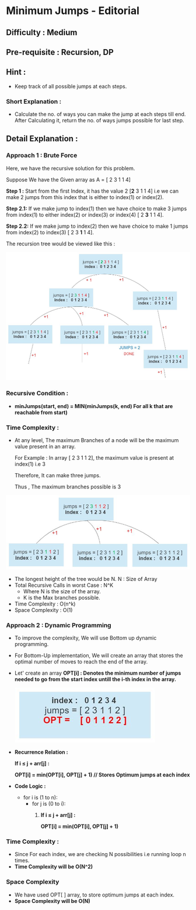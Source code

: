 # Minimum Jumps - Editorial

## Difficulty : Medium

## Pre-requisite : Recursion, DP

## Hint :

- Keep track of all possible jumps at each steps.

### Short Explanation :

- Calculate the no. of ways you can make the jump at each steps till end. After Calculating it, return the no. of ways jumps possible for last step.

## Detail Explanation :

### Approach 1 : Brute Force

Here, we have the recursive solution for this problem.

Suppose We have the Given array as A = [ 2 3 1 1 4]

**Step 1 :** Start from the first Index, it has the value 2 [**2** 3 1 1 4] i.e we can make 2 jumps from this index that is either to index(1) or index(2).

**Step 2.1:** If we make jump to index(1) then we have choice to make 3 jumps from index(1) to either index(2) or index(3) or index(4)  [ 2 **3** 1 1 4].

**Step 2.2:**  If we make jump to index(2)  then we have choice to make 1 jumps from index(2) to index(3)  [ 2 3 **1** 1 4].

The recursion tree would be viewed like this :

![Minimum%20Jumps%20-%20Editorial%2028b57b66a1664ee0864f2fa34bd67b1a/Org_Chart_(1).jpg](Minimum%20Jumps%20-%20Editorial%2028b57b66a1664ee0864f2fa34bd67b1a/Org_Chart_(1).jpg)

### Recursive Condition :

- **minJumps(start, end) = MIN(minJumps(k, end) For all k that are reachable from start)**

### Time Complexity :

- At any level, The maximum Branches of a node will be the maximum value present in an array.

    For Example : In array [ 2 3 1 1 2], the maximum value is present at index(1) i.e 3

    Therefore, It can make three jumps.

    Thus , The maximum branches possible is 3

![Minimum%20Jumps%20-%20Editorial%2028b57b66a1664ee0864f2fa34bd67b1a/timeComplexity.jpg](Minimum%20Jumps%20-%20Editorial%2028b57b66a1664ee0864f2fa34bd67b1a/timeComplexity.jpg)

- The longest height of the tree would be N. N : Size of Array
- Total Recursive Calls in worst Case : N^K
    - Where N is the size of the array.
    - K is the Max branches possible.
- Time Complexity : O(n^k)
- Space Complexity : O(1)

### Approach 2 : Dynamic Programming

- To improve the complexity, We will use Bottom up dynamic programming.
- For Bottom-Up implementation, We will create an array that stores the optimal number of moves to reach the end of the array.
- Let' create an array **OPT[i]  : Denotes the minimum number of jumps needed to go from the start index untill the i-th index in the array.**

    ![Minimum%20Jumps%20-%20Editorial%2028b57b66a1664ee0864f2fa34bd67b1a/OptimizeArray.jpg](Minimum%20Jumps%20-%20Editorial%2028b57b66a1664ee0864f2fa34bd67b1a/OptimizeArray.jpg)

- **Recurrence Relation :**

    **If i ≤ j + arr[j] :**

    **OPT[i] = min(OPT[i], OPT[j] + 1)       // Stores Optimum jumps at each index**

- **Code Logic :**
    - for i is (1 to n):
        - for j is (0 to i):
            1. **If i ≤ j + arr[j] :**

                **OPT[i] = min(OPT[i], OPT[j] + 1)**

### Time Complexity :

- Since For each index, we are checking N possibilities i.e running loop n times.
- **Time Complexity will be O(N^2)**

### Space Complexity

- We have used OPT[ ] array, to store optimum jumps at each index.
- **Space Complexity will be O(N)**
